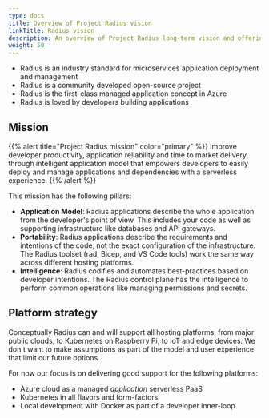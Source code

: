 ```yaml
---
type: docs
title: Overview of Project Radius vision
linkTitle: Radius vision
description: An overview of Project Radius long-term vision and offerings
weight: 50
---
```


- Radius is an industry standard for microservices application deployment and management
- Radius is a community developed open-source project
- Radius is the first-class managed application concept in Azure
- Radius is loved by developers building applications 

## Mission

{{% alert title="Project Radius mission" color="primary" %}}
Improve developer productivity, application reliability and time to market delivery, through intelligent application model that empowers developers to easily deploy and manage applications and dependencies with a serverless experience.
{{% /alert %}}

This mission has the following pillars:

- **Application Model**: Radius applications describe the whole application from the developer's point of view. This includes your code as well as supporting infrastructure like databases and API gateways.
- **Portability**: Radius applications describe the requirements and intentions of the code, not the exact configuration of the infrastructure. The Radius toolset (rad, Bicep, and VS Code tools) work the same way across different hosting platforms.
- **Intelligence**: Radius codifies and automates best-practices based on developer intentions. The Radius control plane has the intelligence to perform common operations like managing permissions and secrets.

## Platform strategy

Conceptually Radius can and will support all hosting platforms, from major public clouds, to Kubernetes on Raspberry Pi, to IoT and edge devices. We don't want to make assumptions as part of the model and user experience that limit our future options.

For now our focus is on delivering good support for the following platforms:

- Azure cloud as a managed *application* serverless PaaS
- Kubernetes in all flavors and form-factors
- Local development with Docker as part of a developer inner-loop
